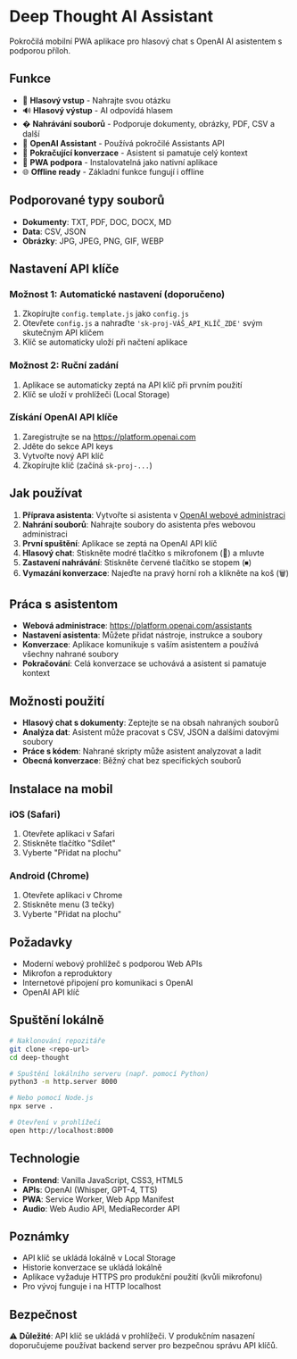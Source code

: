 # Deep Thought AI Assistant

Pokročilá mobilní PWA aplikace pro hlasový chat s OpenAI AI asistentem s podporou příloh.

## Funkce

- 🎤 **Hlasový vstup** - Nahrajte svou otázku
- 🔊 **Hlasový výstup** - AI odpovídá hlasem
- � **Nahrávání souborů** - Podporuje dokumenty, obrázky, PDF, CSV a další
- 🤖 **OpenAI Assistant** - Používá pokročilé Assistants API
- 💬 **Pokračující konverzace** - Asistent si pamatuje celý kontext
- 📱 **PWA podpora** - Instalovatelná jako nativní aplikace
- 🌐 **Offline ready** - Základní funkce fungují i offline

## Podporované typy souborů

- **Dokumenty**: TXT, PDF, DOC, DOCX, MD
- **Data**: CSV, JSON
- **Obrázky**: JPG, JPEG, PNG, GIF, WEBP

## Nastavení API klíče

### Možnost 1: Automatické nastavení (doporučeno)
1. Zkopírujte `config.template.js` jako `config.js`
2. Otevřete `config.js` a nahraďte `'sk-proj-VÁŠ_API_KLÍČ_ZDE'` svým skutečným API klíčem
3. Klíč se automaticky uloží při načtení aplikace

### Možnost 2: Ruční zadání
1. Aplikace se automaticky zeptá na API klíč při prvním použití
2. Klíč se uloží v prohlížeči (Local Storage)

### Získání OpenAI API klíče
1. Zaregistrujte se na https://platform.openai.com
2. Jděte do sekce API keys
3. Vytvořte nový API klíč
4. Zkopírujte klíč (začíná `sk-proj-...`)

## Jak používat

1. **Příprava asistenta**: Vytvořte si asistenta v [OpenAI webové administraci](https://platform.openai.com/assistants)
2. **Nahrání souborů**: Nahrajte soubory do asistenta přes webovou administraci
3. **První spuštění**: Aplikace se zeptá na OpenAI API klíč
4. **Hlasový chat**: Stiskněte modré tlačítko s mikrofonem (🎤) a mluvte
5. **Zastavení nahrávání**: Stiskněte červené tlačítko se stopem (⏹)
6. **Vymazání konverzace**: Najeďte na pravý horní roh a klikněte na koš (🗑)

## Práca s asistentom

- **Webová administrace**: https://platform.openai.com/assistants
- **Nastavení asistenta**: Můžete přidat nástroje, instrukce a soubory
- **Konverzace**: Aplikace komunikuje s vaším asistentem a používá všechny nahrané soubory
- **Pokračování**: Celá konverzace se uchovává a asistent si pamatuje kontext

## Možnosti použití

- **Hlasový chat s dokumenty**: Zeptejte se na obsah nahraných souborů
- **Analýza dat**: Asistent může pracovat s CSV, JSON a dalšími datovými soubory  
- **Práce s kódem**: Nahrané skripty může asistent analyzovat a ladit
- **Obecná konverzace**: Běžný chat bez specifických souborů

## Instalace na mobil

### iOS (Safari)
1. Otevřete aplikaci v Safari
2. Stiskněte tlačítko "Sdílet" 
3. Vyberte "Přidat na plochu"

### Android (Chrome)
1. Otevřete aplikaci v Chrome
2. Stiskněte menu (3 tečky)
3. Vyberte "Přidat na plochu"

## Požadavky

- Moderní webový prohlížeč s podporou Web APIs
- Mikrofon a reproduktory
- Internetové připojení pro komunikaci s OpenAI
- OpenAI API klíč

## Spuštění lokálně

```bash
# Naklonování repozitáře
git clone <repo-url>
cd deep-thought

# Spuštění lokálního serveru (např. pomocí Python)
python3 -m http.server 8000

# Nebo pomocí Node.js
npx serve .

# Otevření v prohlížeči
open http://localhost:8000
```

## Technologie

- **Frontend**: Vanilla JavaScript, CSS3, HTML5
- **APIs**: OpenAI (Whisper, GPT-4, TTS)
- **PWA**: Service Worker, Web App Manifest
- **Audio**: Web Audio API, MediaRecorder API

## Poznámky

- API klíč se ukládá lokálně v Local Storage
- Historie konverzace se ukládá lokálně
- Aplikace vyžaduje HTTPS pro produkční použití (kvůli mikrofonu)
- Pro vývoj funguje i na HTTP localhost

## Bezpečnost

⚠️ **Důležité**: API klíč se ukládá v prohlížeči. V produkčním nasazení doporučujeme používat backend server pro bezpečnou správu API klíčů.
